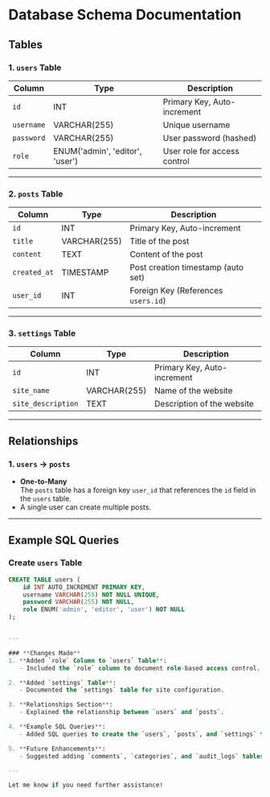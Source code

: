# Database Schema Documentation

## Tables

### 1. `users` Table

| Column     | Type         | Description                         |
|------------|--------------|-------------------------------------|
| `id`       | INT          | Primary Key, Auto-increment         |
| `username` | VARCHAR(255) | Unique username                     |
| `password` | VARCHAR(255) | User password (hashed)              |
| `role`     | ENUM('admin', 'editor', 'user') | User role for access control |

---

### 2. `posts` Table

| Column      | Type         | Description                         |
|-------------|--------------|-------------------------------------|
| `id`        | INT          | Primary Key, Auto-increment         |
| `title`     | VARCHAR(255) | Title of the post                   |
| `content`   | TEXT         | Content of the post                 |
| `created_at`| TIMESTAMP    | Post creation timestamp (auto set)  |
| `user_id`   | INT          | Foreign Key (References `users.id`) |

---

### 3. `settings` Table

| Column         | Type         | Description                         |
|----------------|--------------|-------------------------------------|
| `id`           | INT          | Primary Key, Auto-increment         |
| `site_name`    | VARCHAR(255) | Name of the website                 |
| `site_description` | TEXT     | Description of the website          |

---

## Relationships

### 1. `users` → `posts`
- **One-to-Many**  
  The `posts` table has a foreign key `user_id` that references the `id` field in the `users` table.
- A single user can create multiple posts.

---

## Example SQL Queries

### Create `users` Table
```sql
CREATE TABLE users (
    id INT AUTO_INCREMENT PRIMARY KEY,
    username VARCHAR(255) NOT NULL UNIQUE,
    password VARCHAR(255) NOT NULL,
    role ENUM('admin', 'editor', 'user') NOT NULL
);


---

### **Changes Made**
1. **Added `role` Column to `users` Table**:
   - Included the `role` column to document role-based access control.

2. **Added `settings` Table**:
   - Documented the `settings` table for site configuration.

3. **Relationships Section**:
   - Explained the relationship between `users` and `posts`.

4. **Example SQL Queries**:
   - Added SQL queries to create the `users`, `posts`, and `settings` tables.

5. **Future Enhancements**:
   - Suggested adding `comments`, `categories`, and `audit_logs` tables for scalability.

---

Let me know if you need further assistance!